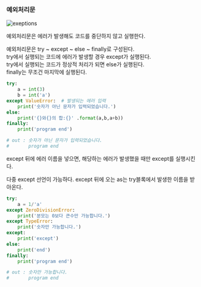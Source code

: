 ### 예외처리문
![exeptions](https://files.realpython.com/media/try_except_else_finally.a7fac6c36c55.png)

예외처리문은 에러가 발생해도 코드를 중단하지 않고 실행한다.  

예외처리문은 try ~ except ~ else ~ finally로 구성된다.  
try에서 실행되는 코드에 에러가 발생할 경우 except가 실행된다.  
try에서 실행되는 코드가 정상적 처리가 되면 else가 실행된다.  
finally는 무조건 마지막에 실행된다. 
```python
try:
    a = int(3)
    b = int('a')
except ValueError:  # 발생되는 에러 입력
    print('숫자가 아닌 문자가 입력되었습니다.')
else:
    print('{}와{}의 합:{}' .format(a,b,a+b))
finally:
    print('program end') 

# out : 숫자가 아닌 문자가 입력되었습니다.
#       program end
```
except 뒤에 에러 이름을 넣으면, 해당하는 에러가 발생했을 때만 except를 실행시킨다.

다중 except 선언이 가능하다. except 뒤에 오는 as는 try블록에서 발생한 이름을 받아온다.

```python
try:
    a = 1/'a'
except ZeroDivisionError:
    print('분모는 0보다 큰수만 가능합니다.')
except TypeError:
    print('숫자만 가능합니다.')
except:
    print('except')
else:
    print('end')
finally:
    print('program end')

# out : 숫자만 가능합니다.
#       program end
```



